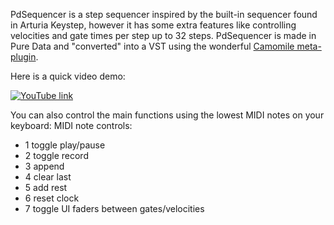PdSequencer is a step sequencer inspired by the built-in sequencer found in Arturia Keystep, however it has some extra features like controlling velocities and gate times per step up to 32 steps. PdSequencer is made in Pure Data and "converted" into a VST using the wonderful [Camomile meta-plugin](https://github.com/pierreguillot/Camomile).

Here is a quick video demo:

[![YouTube link](https://img.youtube.com/vi/lv6E-8hwU_0/0.jpg)](https://www.youtube.com/watch?v=lv6E-8hwU_0)

You can also control the main functions using the lowest MIDI notes on your keyboard:
MIDI note controls:
  * 1 toggle play/pause
  * 2 toggle record
  * 3 append
  * 4 clear last
  * 5 add rest
  * 6 reset clock
  * 7 toggle UI faders between gates/velocities
